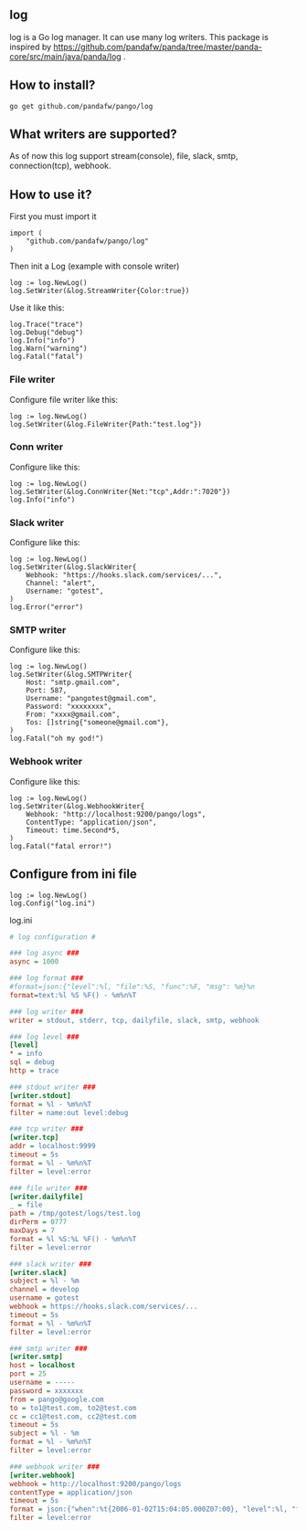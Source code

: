 ## log
log is a Go log manager. It can use many log writers. This package is inspired by https://github.com/pandafw/panda/tree/master/panda-core/src/main/java/panda/log .


## How to install?

	go get github.com/pandafw/pango/log


## What writers are supported?

As of now this log support stream(console), file, slack, smtp, connection(tcp), webhook.


## How to use it?

First you must import it

```golang
import (
	"github.com/pandafw/pango/log"
)
```

Then init a Log (example with console writer)

```golang
log := log.NewLog()
log.SetWriter(&log.StreamWriter{Color:true})
```

Use it like this:

```golang
log.Trace("trace")
log.Debug("debug")
log.Info("info")
log.Warn("warning")
log.Fatal("fatal")
```

### File writer

Configure file writer like this:

```golang
log := log.NewLog()
log.SetWriter(&log.FileWriter{Path:"test.log"})
```

### Conn writer

Configure like this:

```golang
log := log.NewLog()
log.SetWriter(&log.ConnWriter{Net:"tcp",Addr:":7020"})
log.Info("info")
```

### Slack writer

Configure like this:

```golang
log := log.NewLog()
log.SetWriter(&log.SlackWriter{
	Webhook: "https://hooks.slack.com/services/...",
	Channel: "alert",
	Username: "gotest",
)
log.Error("error")
```

### SMTP writer

Configure like this:

```golang
log := log.NewLog()
log.SetWriter(&log.SMTPWriter{
	Host: "smtp.gmail.com",
	Port: 587,
	Username: "pangotest@gmail.com",
	Password: "xxxxxxxx",
	From: "xxxx@gmail.com",
	Tos: []string{"someone@gmail.com"},
)
log.Fatal("oh my god!")
```

### Webhook writer

Configure like this:

```golang
log := log.NewLog()
log.SetWriter(&log.WebhookWriter{
	Webhook: "http://localhost:9200/pango/logs",
	ContentType: "application/json",
	Timeout: time.Second*5,
)
log.Fatal("fatal error!")
```


## Configure from ini file
```golang
log := log.NewLog()
log.Config("log.ini")
```

log.ini
```ini
# log configuration #

### log async ###
async = 1000

### log format ###
#format=json:{"level":%l, "file":%S, "func":%F, "msg": %m}%n
format=text:%l %S %F() - %m%n%T

### log writer ###
writer = stdout, stderr, tcp, dailyfile, slack, smtp, webhook

### log level ###
[level]
* = info
sql = debug
http = trace

### stdout writer ###
[writer.stdout]
format = %l - %m%n%T
filter = name:out level:debug

### tcp writer ###
[writer.tcp]
addr = localhost:9999
timeout = 5s
format = %l - %m%n%T
filter = level:error

### file writer ###
[writer.dailyfile]
_ = file
path = /tmp/gotest/logs/test.log
dirPerm = 0777
maxDays = 7
format = %l %S:%L %F() - %m%n%T
filter = level:error

### slack writer ###
[writer.slack]
subject = %l - %m 
channel = develop
username = gotest
webhook = https://hooks.slack.com/services/...
timeout = 5s
format = %l - %m%n%T
filter = level:error

### smtp writer ###
[writer.smtp]
host = localhost
port = 25
username = -----
password = xxxxxxx
from = pango@google.com
to = to1@test.com, to2@test.com
cc = cc1@test.com, cc2@test.com
timeout = 5s
subject = %l - %m 
format = %l - %m%n%T
filter = level:error

### webhook writer ###
[writer.webhook]
webhook = http://localhost:9200/pango/logs
contentType = application/json
timeout = 5s
format = json:{"when":%t{2006-01-02T15:04:05.000Z07:00}, "level":%l, "file":%S, "line":%L, "func":%F, "msg": %m, "stack": %T}%n
filter = level:error
```
